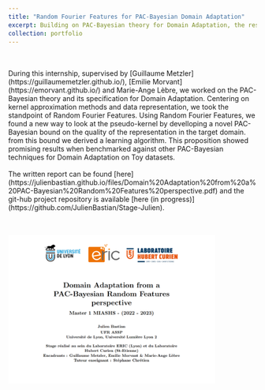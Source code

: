 ```yaml
---
title: "Random Fourier Features for PAC-Bayesian Domain Adaptation"
excerpt: Building on PAC-Bayesian theory for Domain Adaptation, the research emphasizes kernel approximation methods with  Random Fourier Features, to enhance data representation for classification in target domains without labels. We developped a novel PAC-Bayesian for this set-up and derived a learning algorithm. <br/>  <br/>"
collection: portfolio
---
```

<br/>
<br/>
During this internship, supervised by [Guillaume Metzler](https://guillaumemetzler.github.io/), [Emilie Morvant](https://emorvant.github.io/) and Marie-Ange Lèbre, we worked on the PAC-Bayesian theory and its specification for Domain Adaptation. Centering on kernel approximation methods and data representation, we took the standpoint of Random Fourier Features. Using Random Fourier Features, we found a new way to look at the pseudo-kernel by develloping a novel PAC-Bayesian bound on the quality of the representation in the target domain. from this bound we derived a learning algorithm. This proposition showed promising results when benchmarked against other PAC-Bayesian techniques for Domain Adaptation on Toy datasets.
<br/>
<br/>
The written report can be found [here](https://julienbastian.github.io/files/Domain%20Adaptation%20from%20a%20PAC-Bayesian%20Random%20Features%20perspective.pdf) and the git-hub project repository is available [here (in progress)](https://github.com/JulienBastian/Stage-Julien).
<br/>

[<br/> <br/> <img src='/images/fiche_stage_PBDA.png'
              height=300px>](https://julienbastian.github.io/files/Domain%20Adaptation%20from%20a%20PAC-Bayesian%20Random%20Features%20perspective.pdf)
              

